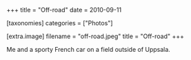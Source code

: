 +++
title = "Off-road"
date = 2010-09-11

[taxonomies]
categories = ["Photos"]

[extra.image]
filename = "off-road.jpeg"
title = "Off-road"
+++

Me and a sporty French car on a field outside of Uppsala.
